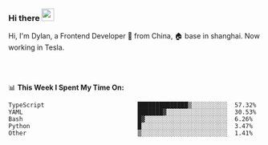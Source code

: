 ### Hi there <img src="https://media.giphy.com/media/hvRJCLFzcasrR4ia7z/giphy.gif" width="25px">

<!-- ![visitors](https://visitor-badge.glitch.me/badge?page_id=dislfyer.dislfyer) -->

Hi, I'm Dylan, a Frontend Developer 🚀 from China, 🏠 base in shanghai. Now working in Tesla.

<br/>
<br/>

📊 **This Week I Spent My Time On:**


<!--START_SECTION:waka-->

```text
TypeScript                          ██████████████▒░░░░░░░░░░  57.32%
YAML                                ███████▓░░░░░░░░░░░░░░░░░  30.53%
Bash                                █▓░░░░░░░░░░░░░░░░░░░░░░░  6.26%
Python                              █░░░░░░░░░░░░░░░░░░░░░░░░  3.47%
Other                               ▒░░░░░░░░░░░░░░░░░░░░░░░░  1.41%
```

<!--END_SECTION:waka-->

<!--
**About Me:**
 -->

